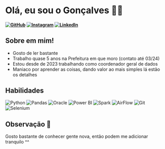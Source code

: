# Olá, eu sou o Gonçalves 🧑‍💻

<h4>

[![GitHub](https://img.shields.io/badge/github-%23121011.svg?style=for-the-badge&logo=github&logoColor=white)](https://github.com/aioxjr)
[![Instagram](https://img.shields.io/badge/Instagram-%23E4405F.svg?style=for-the-badge&logo=Instagram&logoColor=white)](https://www.instagram.com/j.g0ncalves/)
[![LinkedIn](https://img.shields.io/badge/linkedin-%230077B5.svg?style=for-the-badge&logo=linkedin&logoColor=white)](https://www.linkedin.com/mwlite/in/joegonjr/)

</h4>



## Sobre em mim!

- Gosto de ler bastante
- Trabalho quase 5 anos na Prefeitura em que moro (contato até 03/24)
- Estou desde de 2023 trabalhando como coordenador geral de dados
- Maniaco por aprender as coisas, dando valor ao mais simples lá estão os detalhes

## Habilidades
![Python](https://img.shields.io/badge/Python-FFD43B?style=for-the-badge&logo=python&logoColor=blue)
![Pandas](https://img.shields.io/badge/Pandas-2C2D72?style=for-the-badge&logo=pandas&logoColor=white)
![Oracle](https://img.shields.io/badge/Oracle-F80000?style=for-the-badge&logo=Oracle&logoColor=white)
![Power BI](https://img.shields.io/badge/PowerBI-F2C811?style=for-the-badge&logo=Power%20BI&logoColor=white)
![Spark](https://img.shields.io/badge/Apache_Spark-E35A16?style=for-the-badge&logo=apachespark&logoColor=FFF)
![AirFlow](https://img.shields.io/badge/Airflow-017CEE?style=for-the-badge&logo=Apache%20Airflow&logoColor=white)
![Git](https://img.shields.io/badge/Git-000?style=for-the-badge&logo=git)
![Selenium](https://img.shields.io/badge/Selenium-43B02A?style=for-the-badge&logo=Selenium&logoColor=white)


## Observação 🤔

Gosto bastante de conhecer gente nova, então podem me adicionar tranquilo ^^
